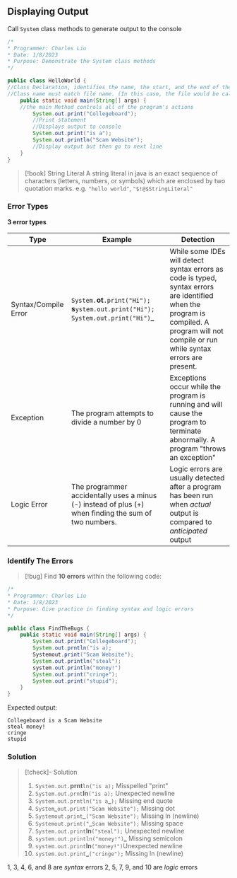 ## Displaying Output

Call `System` class methods to generate output to the console

```java
/*
* Programmer: Charles Liu
* Date: 1/8/2023
* Purpose: Demonstrate the System class methods
*/

public class HelloWorld { 
//Class Declaration, identifies the name, the start, and the end of the class.
//Class name must match file name. (In this case, the file would be called HelloWorld.java)
	public static void main(String[] args) { 
	//the main Method controls all of the program's actions
		System.out.print("Collegeboard"); 
		//Print statement
		//Displays output to console
		System.out.print("is a");
		System.out.println("Scam Website");
		//Display output but then go to next line
	}
}
```

>[!book] String Literal
A string literal in java is an exact sequence of characters (letters, numbers, or symbols) which are enclosed by two quotation marks.
e.g. `"hello world"`, `"$!@$StringLiteral"`

### Error Types

**3 error types**

| **Type** | **Example** | **Detection** |
| --- | --- | --- |
|  Syntax/Compile Error | `System.`**ot**`.print("Hi");` **s**`ystem.out.print("Hi");` `System.out.print("Hi")`**\_**| While some IDEs will detect syntax errors as code is typed, syntax errors are identified when the program is compiled. A program will not compile or run while syntax errors are present. |
| Exception | The program attempts to divide a number by 0 | Exceptions occur while the program is running and will cause the program to terminate abnormally. A program "throws an exception" |
| Logic Error | The programmer accidentally uses a minus (-) instead of plus (+) when finding the sum of two numbers. | Logic errors are usually detected after a program has been run when *actual* output is compared to *anticipated* output |

### Identify The Errors

>[!bug] Find **10 errors** within the following code: 
```java
/*
* Programmer: Charles Liu
* Date: 1/8/2023
* Purpose: Give practice in finding syntax and logic errors
*/

public class FindTheBugs { 
	public static void main(String[] args) { 
		System.out.print("Collegeboard"); 
		System.out.prntln("is a);
		Systemout.print("Scam Website");
		System.out.println("steal");
		system.out.println("money!")
		System.out.print("cringe");
		System.out.print("stupid");
	}
}
```

Expected output:
```
Collegeboard is a Scam Website
steal money!
cringe
stupid
```

### Solution
>[!check]- Solution
>1. `System.out.`**prnt**`ln("is a);` Misspelled "print"
>2. `System.out.prnt`**ln**`("is a);` Unexpected newline
>3. `System.out.prntln("is a`**\_**`);` Missing end quote
>4. `System`**\_**`out.print("Scam Website");` Missing dot
>5.  `Systemout.print`**\_**`("Scam Website");` Missing ln (newline)
>6. `Systemout.print("`**\_**`Scam Website");` Missing space
>7. `System.out.print`**ln**`("steal");` Unexpected newline
>8. `system.out.println("money!")`**\_** Missing semicolon
>9. `system.out.print`**ln**`("money!")`Unexpected newline
>10. `system.out.print`**\_**`("cringe");` Missing ln (newline)
>
1, 3, 4, 6, and 8 are *syntax* errors
2, 5, 7, 9, and 10 are *logic* errors

